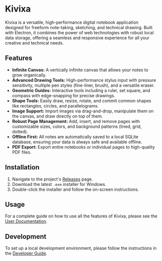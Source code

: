 # Kivixa

Kivixa is a versatile, high-performance digital notebook application designed for freeform note-taking, sketching, and technical drawing. Built with Electron, it combines the power of web technologies with robust local data storage, offering a seamless and responsive experience for all your creative and technical needs.

## Features

- **Infinite Canvas:** A vertically infinite canvas that allows your notes to grow organically.
- **Advanced Drawing Tools:** High-performance stylus input with pressure sensitivity, multiple pen styles (fine-liner, brush), and a versatile eraser.
- **Geometric Guides:** Interactive tools including a ruler, set square, and compass with edge-snapping for precise drawings.
- **Shape Tools:** Easily draw, resize, rotate, and commit common shapes like rectangles, circles, and parallelograms.
- **Image Support:** Import images via drag-and-drop, manipulate them on the canvas, and draw directly on top of them.
- **Robust Page Management:** Add, insert, and remove pages with customizable sizes, colors, and background patterns (lined, grid, dotted).
- **Offline First:** All notes are automatically saved to a local SQLite database, ensuring your data is always safe and available offline.
- **PDF Export:** Export entire notebooks or individual pages to high-quality PDF files.

## Installation

1.  Navigate to the project's [Releases](https://github.com/990aa/kivixa/releases) page.
2.  Download the latest `.exe` installer for Windows.
3.  Double-click the installer and follow the on-screen instructions.

## Usage

For a complete guide on how to use all the features of Kivixa, please see the [User Documentation](DOCUMENTATION.md).

## Development

To set up a local development environment, please follow the instructions in the [Developer Guide](DEVELOPER_GUIDE.md).